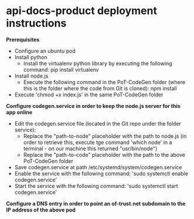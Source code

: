 # api-docs-product deployment instructions
 
**Prerequisites**

* Configure an ubuntu pod
* Install python
	* Install the virtualenv python library by executing the following command: pip install virtualenv
* Install node.js
	*  Execute the following command in the PoT-CodeGen folder (where this is the folder where the code from Git is cloned): npm install
* Execute 'chmod +x index.js' in the same PoT-CodeGen folder

**Configure codegen.service in order to keep the node.js server for this app online**

* Edit the codegen.service file (located in the Git repo under the folder service):
	* Replace the "path-to-node" placeholder with the path to node.js (in order to retrieve this, execute tge command 'which node' in a terminal - on our machine this returned "usr/bin/node")
	* Replace the "path-to-code" placeholder with the path to the above PoT-CodeGen folder
* Save codegen.service at path /etc/systemd/system/codegen.service
* Enable the service with the following command: 'sudo systemctl enable codegen.service'
* Start the service with the following command: 'sudo systemctl start codegen.service'

**Configure a DNS entry in order to point an of-trust.net subdomain to the IP address of the above pod**

